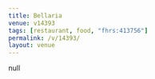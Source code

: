 ```yaml
---
title: Bellaria
venue: v14393
tags: [restaurant, food, "fhrs:413756"]
permalink: /v/14393/
layout: venue
---
```

null